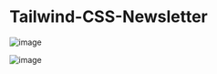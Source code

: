 # Tailwind-CSS-Newsletter
 
![image](https://user-images.githubusercontent.com/85269068/189120929-d67de9b0-2928-45a3-b5e4-11fd3e76d50f.png)


![image](https://user-images.githubusercontent.com/85269068/189121002-11a059cc-4f9f-4512-9444-9a54a5546f6b.png)

